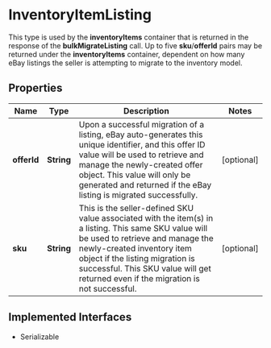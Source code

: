 

# InventoryItemListing

This type is used by the <strong>inventoryItems</strong> container that is returned in the response of the <strong>bulkMigrateListing</strong> call. Up to five <strong>sku</strong>/<strong>offerId</strong> pairs may be returned under the <strong>inventoryItems</strong> container, dependent on how many eBay listings the seller is attempting to migrate to the inventory model.
## Properties

Name | Type | Description | Notes
------------ | ------------- | ------------- | -------------
**offerId** | **String** | Upon a successful migration of a listing, eBay auto-generates this unique identifier, and this offer ID value will be used to retrieve and manage the newly-created offer object. This value will only be generated and returned if the eBay listing is migrated successfully. |  [optional]
**sku** | **String** | This is the seller-defined SKU value associated with the item(s) in a listing. This same SKU value will be used to retrieve and manage the newly-created inventory item object if the listing migration is successful. This SKU value will get returned even if the migration is not successful. |  [optional]


## Implemented Interfaces

* Serializable


